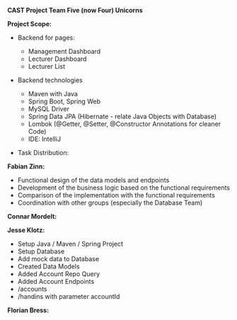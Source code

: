 
**CAST Project Team Five (now Four) Unicorns**

**Project Scope:**

- Backend for pages:
  - Management Dashboard
  - Lecturer Dashboard
  - Lecturer List

- Backend technologies
  - Maven with Java
  - Spring Boot, Spring Web
  - MySQL Driver
  - Spring Data JPA (Hibernate - relate Java Objects with Database)
  - Lombok (@Getter, @Setter, @Constructor Annotations for cleaner Code)
  - IDE: IntelliJ

- Task Distribution:

**Fabian Zinn:**
  - Functional design of the data models and endpoints
  - Development of the business logic based on the functional requirements
  - Comparison of the implementation with the functional requirements
  - Coordination with other groups (especially the Database Team)

**Connar Mordelt:**

**Jesse Klotz:**
  - Setup Java / Maven / Spring Project
  - Setup Database
  - Add mock data to Database
  - Created Data Models
  - Added Account Repo Query
  - Added Account Endpoints
  - /accounts
  - /handins with parameter accountId

**Florian Bress:**
